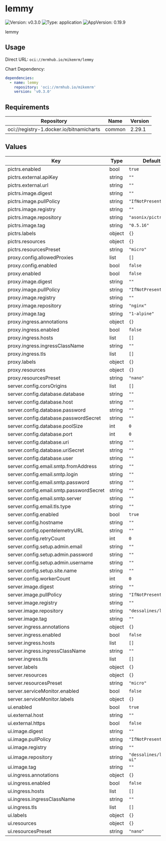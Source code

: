 # lemmy

![Version: v0.3.0](https://img.shields.io/badge/Version-v0.3.0-informational?style=flat-square) ![Type: application](https://img.shields.io/badge/Type-application-informational?style=flat-square) ![AppVersion: 0.19.9](https://img.shields.io/badge/AppVersion-0.19.9-informational?style=flat-square)

lemmy

## Usage

Direct URL: `oci://mrmhub.io/mikemrm/lemmy`

Chart Dependency:

```yaml
dependencies:
  - name: lemmy
    repository: 'oci://mrmhub.io/mikemrm'
    version: 'v0.3.0'
```

## Requirements

| Repository | Name | Version |
|------------|------|---------|
| oci://registry-1.docker.io/bitnamicharts | common | 2.29.1 |

## Values

| Key | Type | Default | Description |
|-----|------|---------|-------------|
| pictrs.enabled | bool | `true` |  |
| pictrs.external.apiKey | string | `""` |  |
| pictrs.external.url | string | `""` |  |
| pictrs.image.digest | string | `""` |  |
| pictrs.image.pullPolicy | string | `"IfNotPresent"` |  |
| pictrs.image.registry | string | `""` |  |
| pictrs.image.repository | string | `"asonix/pictrs"` |  |
| pictrs.image.tag | string | `"0.5.16"` |  |
| pictrs.labels | object | `{}` |  |
| pictrs.resources | object | `{}` |  |
| pictrs.resourcesPreset | string | `"micro"` |  |
| proxy.config.allowedProxies | list | `[]` |  |
| proxy.config.enabled | bool | `false` |  |
| proxy.enabled | bool | `false` |  |
| proxy.image.digest | string | `""` |  |
| proxy.image.pullPolicy | string | `"IfNotPresent"` |  |
| proxy.image.registry | string | `""` |  |
| proxy.image.repository | string | `"nginx"` |  |
| proxy.image.tag | string | `"1-alpine"` |  |
| proxy.ingress.annotations | object | `{}` |  |
| proxy.ingress.enabled | bool | `false` |  |
| proxy.ingress.hosts | list | `[]` |  |
| proxy.ingress.ingressClassName | string | `""` |  |
| proxy.ingress.tls | list | `[]` |  |
| proxy.labels | object | `{}` |  |
| proxy.resources | object | `{}` |  |
| proxy.resourcesPreset | string | `"nano"` |  |
| server.config.corsOrigins | list | `[]` |  |
| server.config.database.database | string | `""` |  |
| server.config.database.host | string | `""` |  |
| server.config.database.password | string | `""` |  |
| server.config.database.passwordSecret | string | `""` |  |
| server.config.database.poolSize | int | `0` |  |
| server.config.database.port | int | `0` |  |
| server.config.database.uri | string | `""` |  |
| server.config.database.uriSecret | string | `""` |  |
| server.config.database.user | string | `""` |  |
| server.config.email.smtp.fromAddress | string | `""` |  |
| server.config.email.smtp.login | string | `""` |  |
| server.config.email.smtp.password | string | `""` |  |
| server.config.email.smtp.passwordSecret | string | `""` |  |
| server.config.email.smtp.server | string | `""` |  |
| server.config.email.tls.type | string | `""` |  |
| server.config.enabled | bool | `true` |  |
| server.config.hostname | string | `""` |  |
| server.config.opentelemetryURL | string | `""` |  |
| server.config.retryCount | int | `0` |  |
| server.config.setup.admin.email | string | `""` |  |
| server.config.setup.admin.password | string | `""` |  |
| server.config.setup.admin.username | string | `""` |  |
| server.config.setup.site.name | string | `""` |  |
| server.config.workerCount | int | `0` |  |
| server.image.digest | string | `""` |  |
| server.image.pullPolicy | string | `"IfNotPresent"` |  |
| server.image.registry | string | `""` |  |
| server.image.repository | string | `"dessalines/lemmy"` |  |
| server.image.tag | string | `""` |  |
| server.ingress.annotations | object | `{}` |  |
| server.ingress.enabled | bool | `false` |  |
| server.ingress.hosts | list | `[]` |  |
| server.ingress.ingressClassName | string | `""` |  |
| server.ingress.tls | list | `[]` |  |
| server.labels | object | `{}` |  |
| server.resources | object | `{}` |  |
| server.resourcesPreset | string | `"micro"` |  |
| server.serviceMonitor.enabled | bool | `false` |  |
| server.serviceMonitor.labels | object | `{}` |  |
| ui.enabled | bool | `true` |  |
| ui.external.host | string | `""` |  |
| ui.external.https | bool | `false` |  |
| ui.image.digest | string | `""` |  |
| ui.image.pullPolicy | string | `"IfNotPresent"` |  |
| ui.image.registry | string | `""` |  |
| ui.image.repository | string | `"dessalines/lemmy-ui"` |  |
| ui.image.tag | string | `""` |  |
| ui.ingress.annotations | object | `{}` |  |
| ui.ingress.enabled | bool | `false` |  |
| ui.ingress.hosts | list | `[]` |  |
| ui.ingress.ingressClassName | string | `""` |  |
| ui.ingress.tls | list | `[]` |  |
| ui.labels | object | `{}` |  |
| ui.resources | object | `{}` |  |
| ui.resourcesPreset | string | `"nano"` |  |

